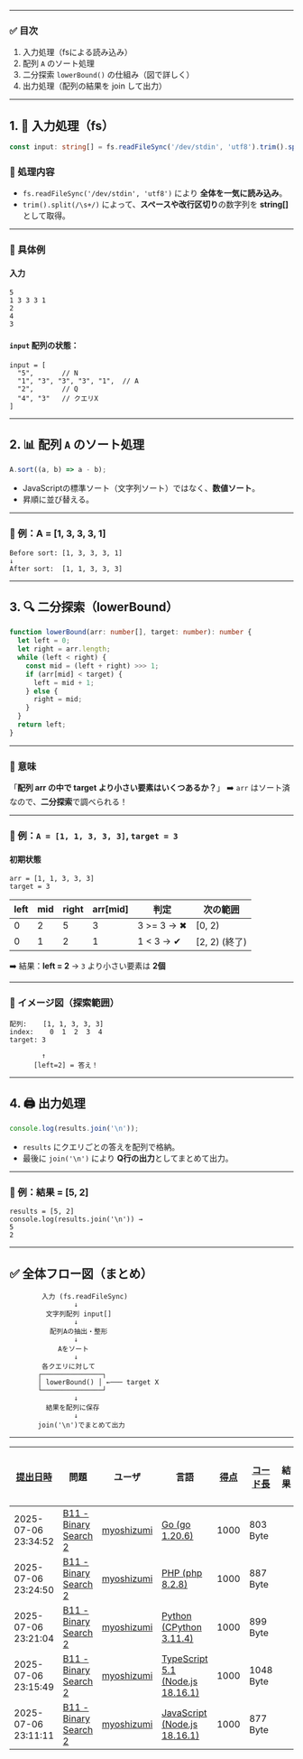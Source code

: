 
---

### ✅ 目次

1. 入力処理（fsによる読み込み）
2. 配列 `A` のソート処理
3. 二分探索 `lowerBound()` の仕組み（図で詳しく）
4. 出力処理（配列の結果を join して出力）

---

## 1. 🔰 入力処理（fs）

```ts
const input: string[] = fs.readFileSync('/dev/stdin', 'utf8').trim().split(/\s+/);
```

### 🎯 処理内容

* `fs.readFileSync('/dev/stdin', 'utf8')` により **全体を一気に読み込み**。
* `trim().split(/\s+/)` によって、**スペースや改行区切り**の数字列を **string\[]** として取得。

---

### 🧠 具体例

#### 入力

```
5
1 3 3 3 1
2
4
3
```

#### `input` 配列の状態：

```
input = [
  "5",       // N
  "1", "3", "3", "3", "1",  // A
  "2",       // Q
  "4", "3"   // クエリX
]
```

---

## 2. 📊 配列 `A` のソート処理

```ts
A.sort((a, b) => a - b);
```

* JavaScriptの標準ソート（文字列ソート）ではなく、**数値ソート**。
* 昇順に並び替える。

---

### 🧠 例：A = \[1, 3, 3, 3, 1]

```
Before sort: [1, 3, 3, 3, 1]
↓
After sort:  [1, 1, 3, 3, 3]
```

---

## 3. 🔍 二分探索（lowerBound）

```ts
function lowerBound(arr: number[], target: number): number {
  let left = 0;
  let right = arr.length;
  while (left < right) {
    const mid = (left + right) >>> 1;
    if (arr[mid] < target) {
      left = mid + 1;
    } else {
      right = mid;
    }
  }
  return left;
}
```

---

### 🎯 意味

「**配列 arr の中で target より小さい要素はいくつあるか？**」
➡️ `arr` はソート済なので、**二分探索**で調べられる！

---

### 🧠 例：`A = [1, 1, 3, 3, 3]`, `target = 3`

#### 初期状態

```
arr = [1, 1, 3, 3, 3]
target = 3
```

| left | mid | right | arr\[mid] | 判定         | 次の範囲         |
| ---- | --- | ----- | --------- | ---------- | ------------ |
| 0    | 2   | 5     | 3         | 3 >= 3 → ✖ | \[0, 2)      |
| 0    | 1   | 2     | 1         | 1 < 3 → ✔  | \[2, 2) (終了) |

➡️ 結果：**left = 2** → `3` より小さい要素は **2個**

---

### 📘 イメージ図（探索範囲）

```
配列:    [1, 1, 3, 3, 3]
index:    0  1  2  3  4
target: 3

        ↑
      [left=2] = 答え！
```

---

## 4. 🖨️ 出力処理

```ts
console.log(results.join('\n'));
```

* `results` にクエリごとの答えを配列で格納。
* 最後に `join('\n')` により **Q行の出力**としてまとめて出力。

---

### 🧠 例：結果 = \[5, 2]

```
results = [5, 2]
console.log(results.join('\n')) →
5
2
```

---

## ✅ 全体フロー図（まとめ）

```
        入力 (fs.readFileSync)
                ↓
         文字列配列 input[]
                ↓
          配列Aの抽出・整形
                ↓
            Aをソート
                ↓
        各クエリに対して
       ┌───────────────┐
       │ lowerBound() │ ←─── target X
       └───────────────┘
                ↓
         結果を配列に保存
                ↓
       join('\n')でまとめて出力
```

---
| [提出日時](https://atcoder.jp/contests/tessoku-book/submissions/me?desc=true&orderBy=created) | 問題 | ユーザ | 言語 | [得点](https://atcoder.jp/contests/tessoku-book/submissions/me?desc=true&orderBy=score) | [コード長](https://atcoder.jp/contests/tessoku-book/submissions/me?orderBy=source_length) | 結果 | [実行時間](https://atcoder.jp/contests/tessoku-book/submissions/me?orderBy=time_consumption) | [メモリ](https://atcoder.jp/contests/tessoku-book/submissions/me?orderBy=memory_consumption) |  |
| --- | --- | --- | --- | --- | --- | --- | --- | --- | --- |
| 2025-07-06 23:34:52 | [B11 - Binary Search 2](https://atcoder.jp/contests/tessoku-book/tasks/tessoku_book_cj) | [myoshizumi](https://atcoder.jp/users/myoshizumi) | [Go (go 1.20.6)](https://atcoder.jp/contests/tessoku-book/submissions/me?f.Language=5002) | 1000 | 803 Byte |  | 42 ms | 3004 KiB | [詳細](https://atcoder.jp/contests/tessoku-book/submissions/67394394) |
| 2025-07-06 23:24:50 | [B11 - Binary Search 2](https://atcoder.jp/contests/tessoku-book/tasks/tessoku_book_cj) | [myoshizumi](https://atcoder.jp/users/myoshizumi) | [PHP (php 8.2.8)](https://atcoder.jp/contests/tessoku-book/submissions/me?f.Language=5016) | 1000 | 887 Byte |  | 76 ms | 32112 KiB | [詳細](https://atcoder.jp/contests/tessoku-book/submissions/67394238) |
| 2025-07-06 23:21:04 | [B11 - Binary Search 2](https://atcoder.jp/contests/tessoku-book/tasks/tessoku_book_cj) | [myoshizumi](https://atcoder.jp/users/myoshizumi) | [Python (CPython 3.11.4)](https://atcoder.jp/contests/tessoku-book/submissions/me?f.Language=5055) | 1000 | 899 Byte |  | 112 ms | 36232 KiB | [詳細](https://atcoder.jp/contests/tessoku-book/submissions/67394169) |
| 2025-07-06 23:15:49 | [B11 - Binary Search 2](https://atcoder.jp/contests/tessoku-book/tasks/tessoku_book_cj) | [myoshizumi](https://atcoder.jp/users/myoshizumi) | [TypeScript 5.1 (Node.js 18.16.1)](https://atcoder.jp/contests/tessoku-book/submissions/me?f.Language=5058) | 1000 | 1048 Byte |  | 126 ms | 76908 KiB | [詳細](https://atcoder.jp/contests/tessoku-book/submissions/67394068) |
| 2025-07-06 23:11:11 | [B11 - Binary Search 2](https://atcoder.jp/contests/tessoku-book/tasks/tessoku_book_cj) | [myoshizumi](https://atcoder.jp/users/myoshizumi) | [JavaScript (Node.js 18.16.1)](https://atcoder.jp/contests/tessoku-book/submissions/me?f.Language=5009) | 1000 | 877 Byte |  | 384 ms | 76448 KiB | [詳細](https://atcoder.jp/contests/tessoku-book/submissions/67393981) |